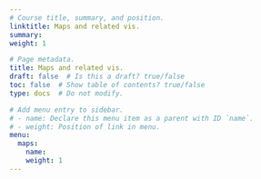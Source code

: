 ```yaml
---
# Course title, summary, and position.
linktitle: Maps and related vis.
summary: 
weight: 1

# Page metadata.
title: Maps and related vis.
draft: false  # Is this a draft? true/false
toc: false  # Show table of contents? true/false
type: docs  # Do not modify.

# Add menu entry to sidebar.
# - name: Declare this menu item as a parent with ID `name`.
# - weight: Position of link in menu.
menu:
  maps:
    name: 
    weight: 1
---
```

